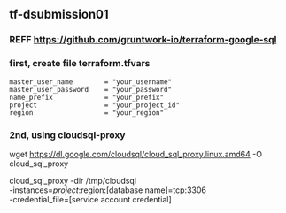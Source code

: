 ## tf-dsubmission01

### REFF https://github.com/gruntwork-io/terraform-google-sql

### first, create file terraform.tfvars
```
master_user_name        = "your_username"
master_user_password    = "your_password"
name_prefix             = "your_prefix"
project                 = "your_project_id"
region                  = "your_region"
```


### 2nd, using cloudsql-proxy
wget https://dl.google.com/cloudsql/cloud_sql_proxy.linux.amd64 -O cloud_sql_proxy

cloud_sql_proxy -dir /tmp/cloudsql \
-instances=$project:$region:[database name]=tcp:3306 \
-credential_file=[service account credential]